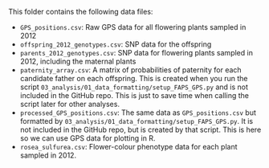 This folder contains the following data files:

* `GPS_positions.csv`: Raw GPS data for all flowering plants sampled in 2012
* `offspring_2012_genotypes.csv`: SNP data for the offspring
* `parents_2012_genotypes.csv`: SNP data for flowering plants sampled in 2012, 
    including the maternal plants
* `paternity_array.csv`: A matrix of probabilities of paternity for each
    candidate father on each offspring. This is created when you run the script
    `03_analysis/01_data_formatting/setup_FAPS_GPS.py` and is not included in 
    the GitHub repo. This is just to save time when calling the script later
    for other analyses.
* `processed_GPS_positions.csv`: The same data as `GPS_positions.csv` but
    formatted by `03_analysis/01_data_formatting/setup_FAPS_GPS.py`. It is not
    included in the GitHub repo, but is created by that script. This is
    here so we can use GPS data for plotting in R. 
* `rosea_sulfurea.csv`: Flower-colour phenotype data for each plant sampled in 
    2012.